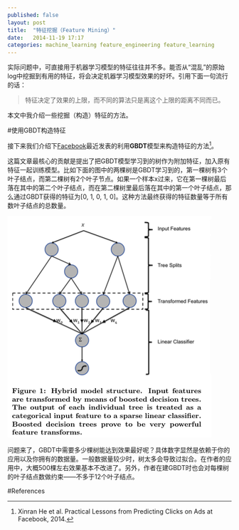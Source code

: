 ```yaml
---
published: false
layout: post
title:  "特征挖掘（Feature Mining）"
date:   2014-11-19 17:17
categories: machine_learning feature_engineering feature_learning
---
```


实际问题中，可直接用于机器学习模型的特征往往并不多。能否从“混乱”的原始log中挖掘到有用的特征，将会决定机器学习模型效果的好坏。引用下面一句流行的话：

> 特征决定了效果的上限，而不同的算法只是离这个上限的距离不同而已。

本文中我介绍一些挖掘（构造）特征的方法。

#使用GBDT构造特征

接下来我们介绍下[Facebook][fb]最近发表的利用**GBDT**模型来构造特征的方法[^fbgbdt]。

这篇文章最核心的贡献是提出了把GBDT模型学习到的树作为附加特征，加入原有特征一起训练模型。比如下面的图中的两棵树是GBDT学习到的，第一棵树有3个叶子结点，而第二棵树有2个叶子节点。如果一个样本x过来，它在第一棵树最后落在其中的第二个叶子结点，而在第二棵树里最后落在其中的第一个叶子结点，那么通过GBDT获得的特征为[0, 1, 0, 1, 0]。这种方法最终获得的特征数量等于所有数叶子结点的总数量。

![Facebook GBDT][fb_gbdt]

问题来了，GBDT中需要多少棵树能达到效果最好呢？具体数字显然是依赖于你的应用以及你拥有的数据量。一般数据量较少时，树太多会导致过拟合。在作者的应用中，大概500棵左右效果基本不改进了。另外，作者在建GBDT时也会对每棵树的叶子结点数做约束——不多于12个叶子结点。


[fb_gbdt]: /images/fb_gbdt.png "GBDT离散法"

[fb]: http://www.facebook.com "Facebook"


#References

[^esl]: Trevor Hastie et al. [The Elements of Statistical Learning](http://statweb.stanford.edu/~tibs/ElemStatLearn/), 2001.
[^fhash]: Kilian Weinberger et al. Feature Hashing for Large Scale Multitask Learning, 2010.
[^fbgbdt]: Xinran He et al. Practical Lessons from Predicting Clicks on Ads at Facebook, 2014.
